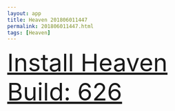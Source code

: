 ```yaml
---
layout: app
title: Heaven 201806011447
permalink: 201806011447.html
tags: [Heaven]
---
```

<div class="pure-g">
    <div class="pure-u-1-1" style="font-size: 4em">
        <a class="pure-button-primary" href="itms-services://?action=download-manifest&url=https%3A%2F%2Flitsungyisigono.github.io%2FTestScript%2Fmanifests%2F201806011447.plist"><i class="fa fa-download" aria-hidden="true"></i>Install Heaven Build: 626</a>
    </div>
</div>